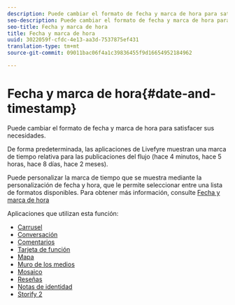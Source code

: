 ```yaml
---
description: Puede cambiar el formato de fecha y marca de hora para satisfacer sus necesidades.
seo-description: Puede cambiar el formato de fecha y marca de hora para satisfacer sus necesidades.
seo-title: Fecha y marca de hora
title: Fecha y marca de hora
uuid: 3022059f-cfdc-4e13-aa3d-7537875ef431
translation-type: tm+mt
source-git-commit: 09011bac06f4a1c39836455f9d16654952184962

---
```



# Fecha y marca de hora{#date-and-timestamp}

Puede cambiar el formato de fecha y marca de hora para satisfacer sus necesidades.

De forma predeterminada, las aplicaciones de Livefyre muestran una marca de tiempo relativa para las publicaciones del flujo (hace 4 minutos, hace 5 horas, hace 8 días, hace 2 meses).

Puede personalizar la marca de tiempo que se muestra mediante la personalización de fecha y hora, que le permite seleccionar entre una lista de formatos disponibles. Para obtener más información, consulte [Fecha y marca de hora](/help/using/c-features-livefyre/c-styling-features/c-date-and-timestamp.md)

Aplicaciones que utilizan esta función:

* [Carrusel](/help/using/c-about-apps/c-carousel-app/c-carousel-app.md#c_carousel_app)
* [Conversación](/help/using/c-about-apps/c-chat-app/c-chat-app.md#c_chat_app)
* [Comentarios](/help/using/c-about-apps/c-comments/c-comments.md)
* [Tarjeta de función](/help/using/c-about-apps/c-feature-card-app/c-feature-card-app.md#c_feature_card_app)
* [Mapa](/help/using/c-about-apps/c-map-app/c-map-app.md#c_map_app)
* [Muro de los medios](/help/using/c-about-apps/c-media-wall-app/c-media-wall-app.md#c_media_wall_app)
* [Mosaico](/help/using/c-about-apps/c-mosaic-app/c-mosaic-app.md#c_mosaic_app)
* [Reseñas](/help/using/c-about-apps/c-reviews-app/c-reviews-app.md#c_reviews_app)
* [Notas de identidad](/help/using/c-about-apps/c-sidenotes-app/c-sidenotes-app.md#c_sidenotes_app)
* [Storify 2](/help/using/c-about-apps/c-storify2/c-storify2.md#c_storify2)

